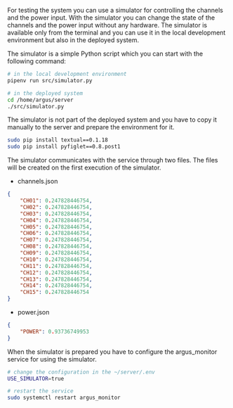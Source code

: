 
For testing the system you can use a simulator for controlling the channels and the power input.
With the simulator you can change the state of the channels and the power input without any hardware.
The simulator is available only from the terminal and you can use it in the local development environment
but also in the deployed system.

The simulator is a simple Python script which you can start with the following command:

```bash
# in the local development environment
pipenv run src/simulator.py 

# in the deployed system
cd /home/argus/server
./src/simulator.py
```

The simulator is not part of the deployed system and you have to copy it manually to the server 
and prepare the environment for it.

```bash
sudo pip install textual==0.1.18
sudo pip install pyfiglet==0.8.post1
```

The simulator communicates with the service through two files.
The files will be created on the first execution of the simulator.

* channels.json
```json
{
    "CH01": 0.247828446754,
    "CH02": 0.247828446754,
    "CH03": 0.247828446754,
    "CH04": 0.247828446754,
    "CH05": 0.247828446754,
    "CH06": 0.247828446754,
    "CH07": 0.247828446754,
    "CH08": 0.247828446754,
    "CH09": 0.247828446754,
    "CH10": 0.247828446754,
    "CH11": 0.247828446754,
    "CH12": 0.247828446754,
    "CH13": 0.247828446754,
    "CH14": 0.247828446754,
    "CH15": 0.247828446754
}
```
* power.json
```json
{
    "POWER": 0.93736749953
}
```

When the simulator is prepared you have to configure the argus_monitor service for using the simulator.

```bash
# change the configuration in the ~/server/.env
USE_SIMULATOR=true

# restart the service
sudo systemctl restart argus_monitor
```
